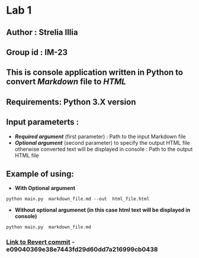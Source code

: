 # Lab 1 

## Author : Strelia Illia

## Group id : IM-23

## This is console application written in Python to convert _Markdown_ file to _HTML_

## Requirements: Python 3.X version

## Input parameterts : 
 * **_Required argument_** (first parameter) : Path to the input Markdown file
 * **_Optional argument_** (second parameter) to specify the output HTML file otherwise converted text will be displayed in console : Path to the output HTML file

 ## Example of using:
* **With Optional argument**
```console
python main.py  markdown_file.md --out  html_file.html
```
* **Without optional argumenet (in this case html text will be displayed in console)**
```console
python main.py  markdown_file.md
```

### [Link to Revert commit](https://github.com/Moriartymath/Lab-1/commit/e09040369e38e7443fd29d60dd7a216999cb0438) - e09040369e38e7443fd29d60dd7a216999cb0438